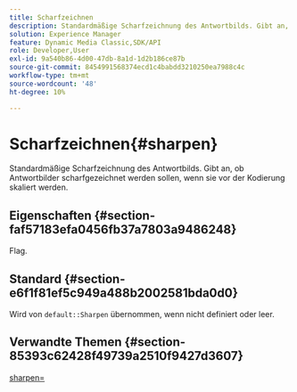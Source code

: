 ```yaml
---
title: Scharfzeichnen
description: Standardmäßige Scharfzeichnung des Antwortbilds. Gibt an, ob Antwortbilder scharfgezeichnet werden sollen, wenn sie vor der Kodierung skaliert werden.
solution: Experience Manager
feature: Dynamic Media Classic,SDK/API
role: Developer,User
exl-id: 9a540b86-4d00-47db-8a1d-1d2b186ce87b
source-git-commit: 8454991568374ecd1c4babdd3210250ea7988c4c
workflow-type: tm+mt
source-wordcount: '48'
ht-degree: 10%

---
```


# Scharfzeichnen{#sharpen}

Standardmäßige Scharfzeichnung des Antwortbilds. Gibt an, ob Antwortbilder scharfgezeichnet werden sollen, wenn sie vor der Kodierung skaliert werden.

## Eigenschaften {#section-faf57183efa0456fb37a7803a9486248}

Flag.

## Standard {#section-e6f1f81ef5c949a488b2002581bda0d0}

Wird von `default::Sharpen` übernommen, wenn nicht definiert oder leer.

## Verwandte Themen {#section-85393c62428f49739a2510f9427d3607}

[sharpen=](../../../../../ir-api/http-protocol/image-rendering-api-ref/c-ir-http-protocol-ref/c-ir-http-protocol-command-reference/r-ir-http-sharpen.md#reference-13034d22d176483cb99ccafc2a4f6a6e)
